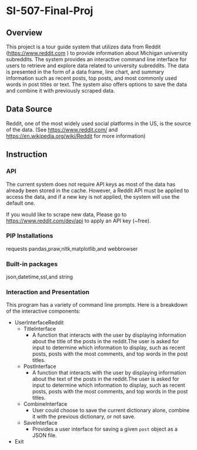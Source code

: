 # SI-507-Final-Proj

## Overview
This project is a tour guide system that utilizes data from Reddit (https://www.reddit.com ) to provide information about Michigan university subreddits. The system provides an interactive command line interface for users to retrieve and explore data related to university subreddits. The data is presented in the form of a data frame, line chart, and summary information such as recent posts, top posts, and most commonly used words in post titles or text. The system also offers options to save the data and combine it with previously scraped data.


## Data Source
Reddit, one of the most widely used social platforms in the US, is the source of the data. 
(See https://www.reddit.com/ and https://en.wikipedia.org/wiki/Reddit for more information)

## Instruction

### API 
The current system does not require API keys as most of the data has already been stored in the cache. However, a Reddit API must be applied to access the data, and if a new key is not applied, the system will use the default one.  

If you would like to scrape new data, Please go to https://www.reddit.com/dev/api to apply an API key (~free).

### PIP Installations
requests pandas,praw,nltk,matplotlib,and webbrowser

### Built-in packages
json,datetime,ssl,and string

### Interaction and Presentation

This program has a variety of command line prompts. Here is a breakdown of the interactive components:

* UserInterfaceReddit
  * TitleInterface
    * A function that interacts with the user by displaying information about the title of the posts in the reddit.The user is asked for input to determine which information to display, such as recent posts, posts with the most comments, and top words in the post titles.
  * PostInterface
    * A function that interacts with the user by displaying information about the text of the posts in the reddit.The user is asked for input to determine which information to display, such as recent posts, posts with the most comments, and top words in the post titles.
  * CombineInterface
    * User could choose to save the current dictionary alone, combine it with the previous dictionary, or not save.
  * SaveInterface
    * Provides a user interface for saving a given `post` object as a JSON file.
* Exit




